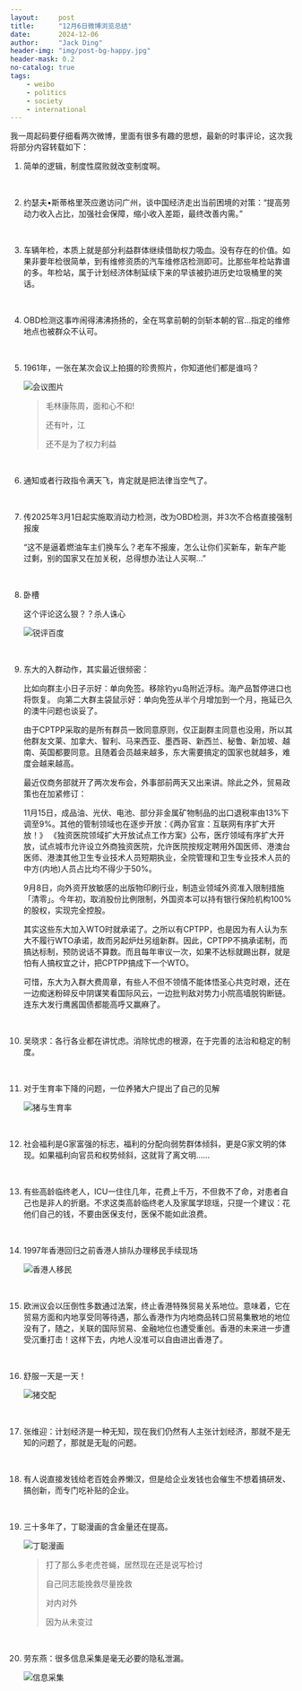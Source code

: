 ```yaml
---
layout:     post
title:      "12月6日微博浏览总结"
date:       2024-12-06
author:     "Jack Ding"
header-img: "img/post-bg-happy.jpg"
header-mask: 0.2
no-catalog: true
tags:
    - weibo
    - politics
    - society
    - international
---
```


我一周起码要仔细看两次微博，里面有很多有趣的思想，最新的时事评论，这次我将部分内容转载如下：



1. 简单的逻辑，制度性腐败就改变制度啊。

   <br>

2. 约瑟夫•斯蒂格里茨应邀访问广州，谈中国经济走出当前困境的对策：“提高劳动力收入占比，加强社会保障，缩小收入差距，最终改善内需。”

   <br>

3. 车辆年检，本质上就是部分利益群体继续借助权力吸血。没有存在的价值。如果非要年检很简单，到有维修资质的汽车维修店检测即可。比那些年检站靠谱的多。年检站，属于计划经济体制延续下来的早该被扔进历史垃圾桶里的笑话。

    <br>

4. OBD检测这事咋闹得沸沸扬扬的，全在骂拿前朝的剑斩本朝的官…指定的维修地点也被群众不认可。

    <br>


5. 1961年，一张在某次会议上拍摄的珍贵照片，你知道他们都是谁吗？

   ![会议图片](/img/in-post/post-weibo-mao.jpg)

   > 毛林康陈周，面和心不和!
   >
   > 还有叶，江
   >
   > 还不是为了权力利益

   <br>


6. 通知或者行政指令满天飞，肯定就是把法律当空气了。

   <br>

7. 传2025年3月1日起实施取消动力检测，改为OBD检测，并3次不合格直接强制报废

   “这不是逼着燃油车主们换车么？老车不报废，怎么让你们买新车，新车产能过剩，别的国家又在加关税，总得想办法让人买啊…” 

   <br>

8. 卧槽 

   这个评论这么狠？？杀人诛心

   ![锐评百度](/img/in-post/post-weibo-baidu.jpg)

   <br>

9. 东大的入群动作，其实最近很频密：

   比如向群主小日子示好：单向免签。移除钓yu岛附近浮标。海产品暂停进口也将恢复。
   向第二大群主袋鼠示好：单向免签从半个月增加到一个月，拖延已久的澳牛问题也谈妥了。

   由于CPTPP采取的是所有群员一致同意原则，仅正副群主同意也没用，所以其他群友文莱、加拿大、智利、马来西亚、墨西哥、新西兰、秘鲁、新加坡、越南、英国都要同意。且随着会员越来越多，东大需要搞定的国家也就越多，难度会越来越高。

   最近仅商务部就开了两次发布会，外事部前两天又出来讲。除此之外，贸易政策也在加紧修订：

   11月15日，成品油、光伏、电池、部分非金属矿物制品的出口退税率由13%下调至9%。其他的管制领域也在逐步开放：《两办官宣：互联网有序扩大开放！》
   《独资医院领域扩大开放试点工作方案》公布，医疗领域有序扩大开放，试点城市允许设立外商独资医院，允许医院按规定聘用外国医师、港澳台医师、港澳其他卫生专业技术人员短期执业，全院管理和卫生专业技术人员的中方(内地)人员占比均不得少于50%。

   9月8日，向外资开放敏感的出版物印刷行业，制造业领域外资准入限制措施「清零」。今年初，取消股份比例限制，外国资本可以持有银行保险机构100%的股权，实现完全控股。

   其实这些东大加入WTO时就承诺了。之所以有CPTPP，也是因为有人认为东大不履行WTO承诺，故而另起炉灶另组新群。因此，CPTPP不搞承诺制，而搞达标制，预防说话不算数。而且每年审议一次，如果不达标就踢出群，就是怕有人搞权宜之计，把CPTPP搞成下一个WTO。

   可惜，东大为入群大费周章，有些人不但不领情不能体悟圣心共克时艰，还在一边痴迷粉碎反中阴谋笑看国际风云，一边批判敌对势力小院高墙脱钩断链。连东大发行鹰酱国债都能高呼又赢麻了。

   <br>

10. 吴晓求：各行各业都在讲忧虑。消除忧虑的根源，在于完善的法治和稳定的制度。

    <br>

11. 对于生育率下降的问题，一位养猪大户提出了自己的见解

    ![猪与生育率](/img/in-post/post-weibo-birth.jpg)

    <br>

12. 社会福利是G家富强的标志，福利的分配向弱势群体倾斜，更是G家文明的体现。如果福利向官员和权势倾斜，这就背了离文明…… 

    <br>

13. 有些高龄临终老人，ICU一住住几年，花费上千万，不但救不了命，对患者自己也是非人的折磨。不求这类高龄临终老人及家属学琼瑶，只提一个建议：花他们自己的钱，不要由医保支付，医保不能如此浪费。

    <br>

14. 1997年香港回归之前香港人排队办理移民手续现场 

    ![香港人移民](/img/in-post/post-weibo/hongkong.jpg)

    <br>

15. 欧洲议会以压倒性多数通过法案，终止香港特殊贸易关系地位。意味着，它在贸易方面和内地享受同等待遇，那么香港作为内地商品转口贸易集散地的地位没有了，随之，关联的国际贸易、金融地位也遭受重创。香港的未来进一步遭受沉重打击！这样下去，内地人没准可以自由进出香港了。

    <br>

16. 舒服一天是一天！

    ![猪交配](/img/in-post/post-weibo/pig.jpg)

    <br>

17. 张维迎：计划经济是一种无知，现在我们仍然有人主张计划经济，那就不是无知的问题了，那就是无耻的问题。

    <br>

18. 有人说直接发钱给老百姓会养懒汉，但是给企业发钱也会催生不想着搞研发、搞创新，而专门吃补贴的企业。

    <br>

19. 三十多年了，丁聪漫画的含金量还在提高。 

    ![丁聪漫画](/img/in-post/post-weibo-comic.jpg)

    > 打了那么多老虎苍蝇，居然现在还是说写检讨
    >
    > 自己同志能挽救尽量挽救
    >
    > 对内对外
    >
    > 因为从未变过

    <br>


20. 劳东燕：很多信息采集是毫无必要的隐私泄漏。

    ![信息采集](/img/in-post/post-weibo-private.jpg)

